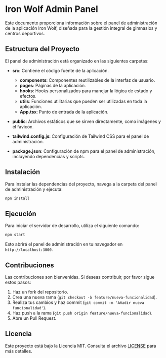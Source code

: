 # Iron Wolf Admin Panel

Este documento proporciona información sobre el panel de administración de la aplicación Iron Wolf, diseñada para la gestión integral de gimnasios y centros deportivos.

## Estructura del Proyecto

El panel de administración está organizado en las siguientes carpetas:

- **src**: Contiene el código fuente de la aplicación.
  - **components**: Componentes reutilizables de la interfaz de usuario.
  - **pages**: Páginas de la aplicación.
  - **hooks**: Hooks personalizados para manejar la lógica de estado y efectos.
  - **utils**: Funciones utilitarias que pueden ser utilizadas en toda la aplicación.
  - **App.tsx**: Punto de entrada de la aplicación.

- **public**: Archivos estáticos que se sirven directamente, como imágenes y el favicon.

- **tailwind.config.js**: Configuración de Tailwind CSS para el panel de administración.

- **package.json**: Configuración de npm para el panel de administración, incluyendo dependencias y scripts.

## Instalación

Para instalar las dependencias del proyecto, navega a la carpeta del panel de administración y ejecuta:

```bash
npm install
```

## Ejecución

Para iniciar el servidor de desarrollo, utiliza el siguiente comando:

```bash
npm start
```

Esto abrirá el panel de administración en tu navegador en `http://localhost:3000`.

## Contribuciones

Las contribuciones son bienvenidas. Si deseas contribuir, por favor sigue estos pasos:

1. Haz un fork del repositorio.
2. Crea una nueva rama (`git checkout -b feature/nueva-funcionalidad`).
3. Realiza tus cambios y haz commit (`git commit -m 'Añadir nueva funcionalidad'`).
4. Haz push a la rama (`git push origin feature/nueva-funcionalidad`).
5. Abre un Pull Request.

## Licencia

Este proyecto está bajo la Licencia MIT. Consulta el archivo [LICENSE](../../LICENSE) para más detalles.